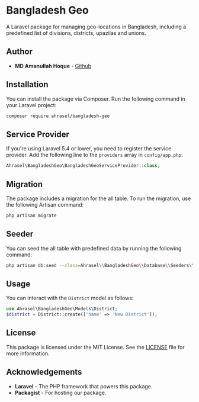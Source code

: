 # Bangladesh Geo

A Laravel package for managing geo-locations in Bangladesh, including a predefined list of divisions, districts, upazilas and unions.

## Author

-   **MD Amanullah Hoque** - [Github](https://github.com/ahrasel)

## Installation

You can install the package via Composer. Run the following command in your Laravel project:

```bash
composer require ahrasel/bangladesh-geo
```

## Service Provider

If you're using Laravel 5.4 or lower, you need to register the service provider. Add the following line to the `providers` array in `config/app.php`:

```php
Ahrasel\BangladeshGeo\BangladeshGeoServiceProvider::class,
```

## Migration

The package includes a migration for the all table. To run the migration, use the following Artisan command:

```bash
php artisan migrate
```

## Seeder

You can seed the all table with predefined data by running the following command:

```bash
php artisan db:seed --class=Ahrasel\\BangladeshGeo\\Database\\Seeders\\DistrictsSeeder
```

## Usage

You can interact with the `District` model as follows:

```php
use Ahrasel\BangladeshGeo\Models\District;
$district = District::create(['name' => 'New District']);
```

## License

This package is licensed under the MIT License. See the [LICENSE](LICENSE) file for more information.

## Acknowledgements

-   **Laravel** - The PHP framework that powers this package.
-   **Packagist** - For hosting our package.
